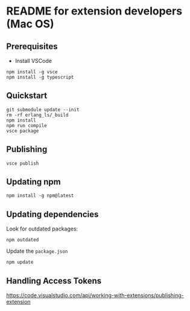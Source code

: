 # README for extension developers (Mac OS)

## Prerequisites

* Install VSCode

```
npm install -g vsce
npm install -g typescript
```

## Quickstart

```
git submodule update --init
rm -rf erlang_ls/_build
npm install
npm run compile
vsce package
```

## Publishing

```
vsce publish
```

## Updating npm

```
npm install -g npm@latest
```

## Updating dependencies

Look for outdated packages:

```
npm outdated
```

Update the `package.json`

```
npm update
```

## Handling Access Tokens

https://code.visualstudio.com/api/working-with-extensions/publishing-extension
